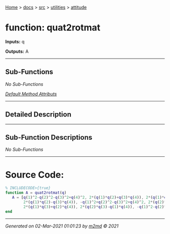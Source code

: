 [Home](../../../index.md) > [docs](../../../docs_index.md) > [src](../../src_index.md) > [utilities](../utilities_index.md) > [attitude](attitude_index.md)  

 
 # function: quat2rotmat



**Inputs:** q

**Outputs:** A

 ***

## Sub-Functions

*No Sub-Functions*

[*Default Method Attributs*](https://www.mathworks.com/help/matlab/matlab_oop/method-attributes.html)

 ***

## Detailed Description



 ***

## Sub-Function Descriptions

*No Sub-Functions*

 
 *** 

# Source Code:

 ```matlab 
 % INCLUDECODE>{true}
function A = quat2rotmat(q)
    A = [q(1)^2-q(2)^2-q(3)^2+q(4)^2, 2*(q(1)*q(2)+q(3)*q(4)), 2*(q(1)*q(3)-q(2)*q(4));
         2*(q(1)*q(2)-q(3)*q(4)), -q(1)^2+q(2)^2-q(3)^2+q(4)^2, 2*(q(2)*q(3)+q(1)*q(4));
         2*(q(1)*q(3)+q(2)*q(4)), 2*(q(2)*q(3)-q(1)*q(4)), -q(1)^2-q(2)^2+q(3)^2+q(4)^2];
end
 
 ``` 
  
 ***

*Generated on 02-Mar-2021 01:01:23 by [m2md](https://github.com/crgnam-research/m2md) © 2021*